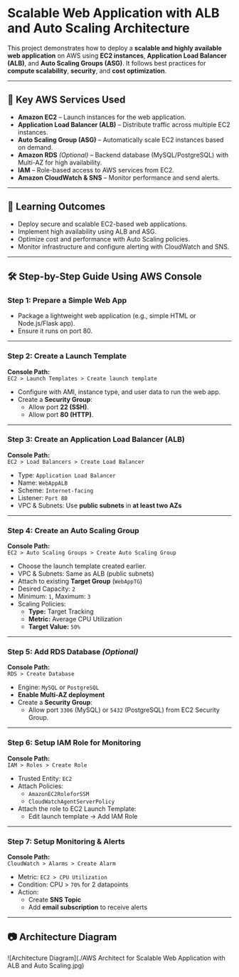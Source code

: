 # Scalable Web Application with ALB and Auto Scaling Architecture

This project demonstrates how to deploy a **scalable and highly available web application** on AWS using **EC2 instances**, **Application Load Balancer (ALB)**, and **Auto Scaling Groups (ASG)**. It follows best practices for **compute scalability**, **security**, and **cost optimization**.

---

## 🧰 Key AWS Services Used

- **Amazon EC2** – Launch instances for the web application.
- **Application Load Balancer (ALB)** – Distribute traffic across multiple EC2 instances.
- **Auto Scaling Group (ASG)** – Automatically scale EC2 instances based on demand.
- **Amazon RDS** *(Optional)* – Backend database (MySQL/PostgreSQL) with Multi-AZ for high availability.
- **IAM** – Role-based access to AWS services from EC2.
- **Amazon CloudWatch & SNS** – Monitor performance and send alerts.

---

## 🎯 Learning Outcomes

- Deploy secure and scalable EC2-based web applications.
- Implement high availability using ALB and ASG.
- Optimize cost and performance with Auto Scaling policies.
- Monitor infrastructure and configure alerting with CloudWatch and SNS.

---

## 🛠 Step-by-Step Guide Using AWS Console

### Step 1: Prepare a Simple Web App

- Package a lightweight web application (e.g., simple HTML or Node.js/Flask app).
- Ensure it runs on port 80.

---

### Step 2: Create a Launch Template

**Console Path:**  
`EC2 > Launch Templates > Create launch template`

- Configure with AMI, instance type, and user data to run the web app.
- Create a **Security Group**:
  - Allow port **22 (SSH)**.
  - Allow port **80 (HTTP)**.

---

### Step 3: Create an Application Load Balancer (ALB)

**Console Path:**  
`EC2 > Load Balancers > Create Load Balancer`

- Type: `Application Load Balancer`
- Name: `WebAppALB`
- Scheme: `Internet-facing`
- Listener: `Port 80`
- VPC & Subnets: Use **public subnets** in **at least two AZs**

---

### Step 4: Create an Auto Scaling Group

**Console Path:**  
`EC2 > Auto Scaling Groups > Create Auto Scaling Group`

- Choose the launch template created earlier.
- VPC & Subnets: Same as ALB (public subnets)
- Attach to existing **Target Group** (`WebAppTG`)
- Desired Capacity: `2`
- Minimum: `1`, Maximum: `3`
- Scaling Policies:
  - **Type:** Target Tracking
  - **Metric:** Average CPU Utilization
  - **Target Value:** `50%`

---

### Step 5: Add RDS Database *(Optional)*

**Console Path:**  
`RDS > Create Database`

- Engine: `MySQL` or `PostgreSQL`
- **Enable Multi-AZ deployment**
- Create a **Security Group**:
  - Allow port `3306` (MySQL) or `5432` (PostgreSQL) from EC2 Security Group.

---

### Step 6: Setup IAM Role for Monitoring

**Console Path:**  
`IAM > Roles > Create Role`

- Trusted Entity: `EC2`
- Attach Policies:
  - `AmazonEC2RoleforSSM`
  - `CloudWatchAgentServerPolicy`
- Attach the role to EC2 Launch Template:
  - Edit launch template → Add IAM Role

---

### Step 7: Setup Monitoring & Alerts

**Console Path:**  
`CloudWatch > Alarms > Create Alarm`

- Metric: `EC2 > CPU Utilization`
- Condition: CPU > `70%` for 2 datapoints
- Action:
  - Create **SNS Topic**
  - Add **email subscription** to receive alerts

---

## 📷 Architecture Diagram

![Architecture Diagram](./AWS Architect for Scalable Web Application with ALB and Auto Scaling.jpg)


